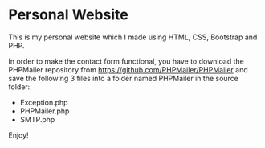 # Personal Website
This is my personal website which I made using HTML, CSS, Bootstrap and PHP.

In order to make the contact form functional, you have to download the PHPMailer repository from https://github.com/PHPMailer/PHPMailer and save the following 3 files into a folder named PHPMailer in the source folder:

- Exception.php
- PHPMailer.php
- SMTP.php

Enjoy!
